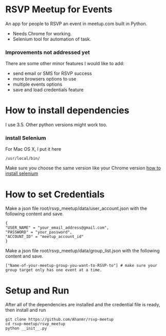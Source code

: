 # RSVP Meetup for Events

An app for people to RSVP an event in meetup.com built in Python.
* Needs Chrome for working.
* Selenium tool for automation of task.


### Improvements not addressed yet
There are some other minor features I would like to add:
- send email or SMS for RSVP success
- more browsers options to use
- multiple events options
- save and load credentials feature


# How to install dependencies
I use 3.5. Other python versions might work too.
### install Selenium
For Mac OS X, I put it here
```shell
/usr/local/bin/
```
Make sure you choose the same version like your Chrome version
[how to install selenium](https://selenium-python.readthedocs.io/installation.html)

# How to set Credentials
Make a json file root/rsvp_meetup/data/user_account.json with the following content and save.
```shell
{
"USER_NAME" = "your_email_address@gmail.com",
"PASSWORD" = "your_password",
"ACCOUNT_ID" = "meetup_account_id"
}
```
Make a json file root/rsvp_meetup/data/group_list.json with the following content and save.
```shell
["Name-of-your-meetup-group-you-want-to-RSVP-to"] # make sure your group target only has one event at a time.
```

# Setup and Run
After all of the dependencies are installed and the credential file is ready, then install and run
```shell
git clone https://github.com/Ahanmr/rsvp-meetup
cd rsvp-meetup/rsvp_meetup
python __init__.py
```


